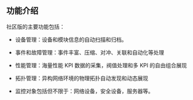 ## 功能介绍

社区版的主要功能包括：

- 设备管理：设备和模块信息的自动扫描和归档。

- 事件和故障管理：事件丰富、压缩、对冲、关联和自动化等处理

- 性能管理：海量性能 KPI 数据的采集，阀值处理和多 KPI 的自由组合展现

- 拓扑管理：异构网络环境的物理拓扑自动发现和动态展现

- 监控对象包括但不限于：网络设备，安全设备，服务器等。
